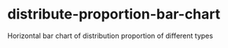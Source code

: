 # distribute-proportion-bar-chart
Horizontal bar chart of distribution proportion of different types
